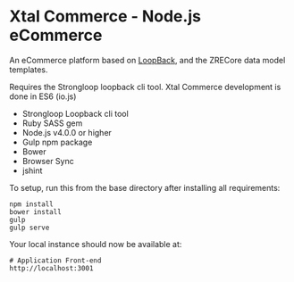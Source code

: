 # Xtal Commerce - Node.js eCommerce

An eCommerce platform based on [LoopBack](http://loopback.io), and the ZRECore data model templates.

Requires the Strongloop loopback cli tool. Xtal Commerce development is done in ES6 (io.js)

- Strongloop Loopback cli tool
- Ruby SASS gem
- Node.js v4.0.0 or higher
- Gulp npm package
- Bower
- Browser Sync
- jshint

To setup, run this from the base directory after installing all requirements:

```
npm install
bower install
gulp
gulp serve
```

Your local instance should now be available at:

```
# Application Front-end
http://localhost:3001
```